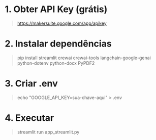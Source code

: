 # 1. Obter API Key (grátis)

> https://makersuite.google.com/app/apikey

# 2. Instalar dependências

> pip install streamlit crewai crewai-tools langchain-google-genai python-dotenv python-docx PyPDF2

# 3. Criar .env

> echo "GOOGLE_API_KEY=sua-chave-aqui" > .env

# 4. Executar

> streamlit run app_streamlit.py
